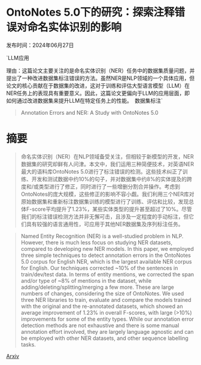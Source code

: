 # OntoNotes 5.0下的研究：探索注释错误对命名实体识别的影响

发布时间：2024年06月27日

`LLM应用

理由：这篇论文主要关注的是命名实体识别（NER）任务中的数据集质量问题，并提出了一种改进数据集标注错误的方法。虽然NER是NLP领域的一个具体应用，但论文的核心贡献在于数据集的改进，这对于训练和评估大型语言模型（LLM）在NER任务上的表现具有重要意义。因此，这篇论文更偏向于LLM的应用层面，即如何通过改进数据集来提升LLM在特定任务上的性能。` `数据集标注`

> Annotation Errors and NER: A Study with OntoNotes 5.0

# 摘要

> 命名实体识别（NER）在NLP领域备受关注，但相较于新模型的开发，NER数据集的研究却鲜有人问津。本文中，我们运用三种简便技术，对英语NER最大的语料库OntoNotes 5.0进行了标注错误的检测。这些技术纠正了训练、开发和测试数据中约10%的句子，并对数据集中约8%的实体提及的跨度和/或类型进行了修正，同时进行了一些增删分割合并操作。考虑到OntoNotes的庞大规模，这些修正的影响不容小觑。我们利用三个NER库对原始数据集和重新标注数据集训练的模型进行了训练、评估和比较，发现总体F-score平均提升了1.23%，某些实体类型的提升甚至超过了10%。尽管我们的标注错误检测方法并非无懈可击，且涉及一定程度的手动标注，但它们具有较强的语言通用性，可应用于其他NER数据集及序列标注任务。

> Named Entity Recognition (NER) is a well-studied problem in NLP. However, there is much less focus on studying NER datasets, compared to developing new NER models. In this paper, we employed three simple techniques to detect annotation errors in the OntoNotes 5.0 corpus for English NER, which is the largest available NER corpus for English. Our techniques corrected ~10% of the sentences in train/dev/test data. In terms of entity mentions, we corrected the span and/or type of ~8% of mentions in the dataset, while adding/deleting/splitting/merging a few more. These are large numbers of changes, considering the size of OntoNotes. We used three NER libraries to train, evaluate and compare the models trained with the original and the re-annotated datasets, which showed an average improvement of 1.23% in overall F-scores, with large (>10%) improvements for some of the entity types. While our annotation error detection methods are not exhaustive and there is some manual annotation effort involved, they are largely language agnostic and can be employed with other NER datasets, and other sequence labelling tasks.

[Arxiv](https://arxiv.org/abs/2406.19172)